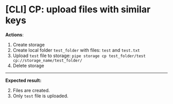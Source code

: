 # [CLI] CP: upload files with similar keys

**Actions**:
1.  Create storage
2.	Create local folder `test_folder` with files: `test` and `test.txt`
3.	Upload `test` file to storage: `pipe storage cp test_folder/test cp://storage_name/test_folder/`
4.  Delete storage

***
**Expected result:**

2.	Files are created.
3.	Only `test` file is uploaded.